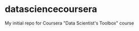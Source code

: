 datasciencecoursera
===================

My initial repo for Coursera "Data Scientist's Toolbox" course
